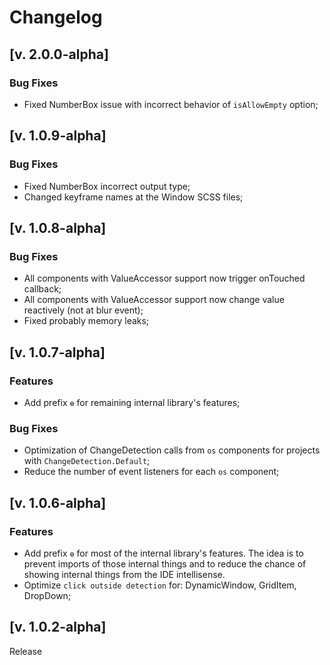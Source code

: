 # Changelog

## [v. 2.0.0-alpha]

### Bug Fixes

- Fixed NumberBox issue with incorrect behavior of `isAllowEmpty` option;

## [v. 1.0.9-alpha]

### Bug Fixes

- Fixed NumberBox incorrect output type;
- Changed keyframe names at the Window SCSS files;

## [v. 1.0.8-alpha]

### Bug Fixes

- All components with ValueAccessor support now trigger onTouched callback;
- All components with ValueAccessor support now change value reactively (not at blur event);
- Fixed probably memory leaks;

## [v. 1.0.7-alpha]

### Features

- Add prefix `ɵ` for remaining internal library's features;

### Bug Fixes

- Optimization of ChangeDetection calls from `os` components for projects with `ChangeDetection.Default`;
- Reduce the number of event listeners for each `os` component;

## [v. 1.0.6-alpha]

### Features

- Add prefix `ɵ` for most of the internal library's features.
The idea is to prevent imports of those internal things and to reduce the chance of showing internal things from the IDE intellisense.
- Optimize `click outside detection` for: DynamicWindow, GridItem, DropDown;

## [v. 1.0.2-alpha]

Release
